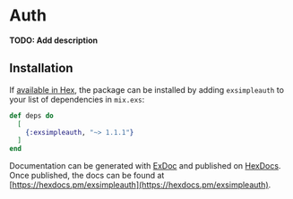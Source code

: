 # Auth

**TODO: Add description**

## Installation

If [available in Hex](https://hex.pm/docs/publish), the package can be installed
by adding `exsimpleauth` to your list of dependencies in `mix.exs`:

```elixir
def deps do
  [
    {:exsimpleauth, "~> 1.1.1"}
  ]
end
```

Documentation can be generated with [ExDoc](https://github.com/elixir-lang/ex_doc)
and published on [HexDocs](https://hexdocs.pm). Once published, the docs can
be found at [https://hexdocs.pm/exsimpleauth](https://hexdocs.pm/exsimpleauth).

